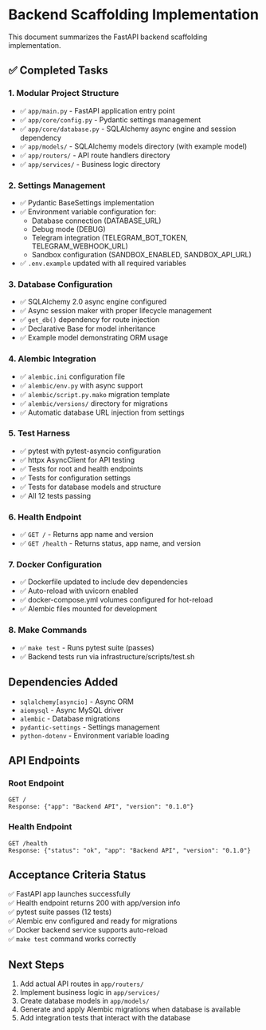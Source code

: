 # Backend Scaffolding Implementation

This document summarizes the FastAPI backend scaffolding implementation.

## ✅ Completed Tasks

### 1. Modular Project Structure
- ✅ `app/main.py` - FastAPI application entry point
- ✅ `app/core/config.py` - Pydantic settings management
- ✅ `app/core/database.py` - SQLAlchemy async engine and session dependency
- ✅ `app/models/` - SQLAlchemy models directory (with example model)
- ✅ `app/routers/` - API route handlers directory
- ✅ `app/services/` - Business logic directory

### 2. Settings Management
- ✅ Pydantic BaseSettings implementation
- ✅ Environment variable configuration for:
  - Database connection (DATABASE_URL)
  - Debug mode (DEBUG)
  - Telegram integration (TELEGRAM_BOT_TOKEN, TELEGRAM_WEBHOOK_URL)
  - Sandbox configuration (SANDBOX_ENABLED, SANDBOX_API_URL)
- ✅ `.env.example` updated with all required variables

### 3. Database Configuration
- ✅ SQLAlchemy 2.0 async engine configured
- ✅ Async session maker with proper lifecycle management
- ✅ `get_db()` dependency for route injection
- ✅ Declarative Base for model inheritance
- ✅ Example model demonstrating ORM usage

### 4. Alembic Integration
- ✅ `alembic.ini` configuration file
- ✅ `alembic/env.py` with async support
- ✅ `alembic/script.py.mako` migration template
- ✅ `alembic/versions/` directory for migrations
- ✅ Automatic database URL injection from settings

### 5. Test Harness
- ✅ pytest with pytest-asyncio configuration
- ✅ httpx AsyncClient for API testing
- ✅ Tests for root and health endpoints
- ✅ Tests for configuration settings
- ✅ Tests for database models and structure
- ✅ All 12 tests passing

### 6. Health Endpoint
- ✅ `GET /` - Returns app name and version
- ✅ `GET /health` - Returns status, app name, and version

### 7. Docker Configuration
- ✅ Dockerfile updated to include dev dependencies
- ✅ Auto-reload with uvicorn enabled
- ✅ docker-compose.yml volumes configured for hot-reload
- ✅ Alembic files mounted for development

### 8. Make Commands
- ✅ `make test` - Runs pytest suite (passes)
- ✅ Backend tests run via infrastructure/scripts/test.sh

## Dependencies Added

- `sqlalchemy[asyncio]` - Async ORM
- `aiomysql` - Async MySQL driver
- `alembic` - Database migrations
- `pydantic-settings` - Settings management
- `python-dotenv` - Environment variable loading

## API Endpoints

### Root Endpoint
```
GET /
Response: {"app": "Backend API", "version": "0.1.0"}
```

### Health Endpoint
```
GET /health
Response: {"status": "ok", "app": "Backend API", "version": "0.1.0"}
```

## Acceptance Criteria Status

✅ FastAPI app launches successfully  
✅ Health endpoint returns 200 with app/version info  
✅ pytest suite passes (12 tests)  
✅ Alembic env configured and ready for migrations  
✅ Docker backend service supports auto-reload  
✅ `make test` command works correctly  

## Next Steps

1. Add actual API routes in `app/routers/`
2. Implement business logic in `app/services/`
3. Create database models in `app/models/`
4. Generate and apply Alembic migrations when database is available
5. Add integration tests that interact with the database
